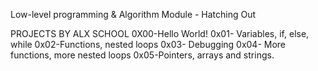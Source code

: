 Low-level programming & Algorithm Module - Hatching Out

PROJECTS BY ALX SCHOOL
0X00-Hello World!
0x01- Variables, if, else, while 
0x02-Functions, nested loops
0x03- Debugging
0x04- More functions, more nested loops
0x05-Pointers, arrays and strings.
